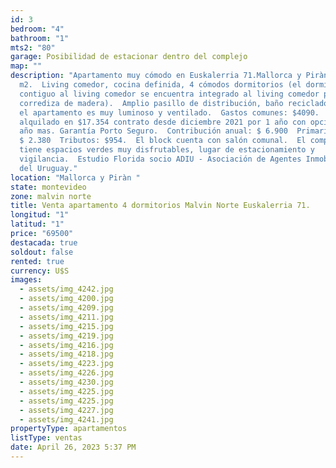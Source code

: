```yaml
---
id: 3
bedroom: "4"
bathroom: "1"
mts2: "80"
garage: Posibilidad de estacionar dentro del complejo
map: ""
description: "Apartamento muy cómodo en Euskalerria 71.Mallorca y Piràn, 78
  m2.  Living comedor, cocina definida, 4 cómodos dormitorios (el dormitorio
  contiguo al living comedor se encuentra integrado al living comedor por puerta
  corrediza de madera).  Amplio pasillo de distribución, baño reciclado.  Todo
  el apartamento es muy luminoso y ventilado.  Gastos comunes: $4090.  Se vende
  alquilado en $17.354 contrato desde diciembre 2021 por 1 año con opción a 1
  año mas. Garantía Porto Seguro.  Contribución anual: $ 6.900  Primaria anual:
  $ 2.380  Tributos: $954.  El block cuenta con salón comunal.  El complejo
  tiene espacios verdes muy disfrutables, lugar de estacionamiento y
  vigilancia.  Estudio Florida socio ADIU - Asociación de Agentes Inmobiliarios
  del Uruguay."
location: "Mallorca y Piràn "
state: montevideo
zone: malvin norte
title: Venta apartamento 4 dormitorios Malvin Norte Euskalerria 71.
longitud: "1"
latitud: "1"
price: "69500"
destacada: true
soldout: false
rented: true
currency: U$S
images:
  - assets/img_4242.jpg
  - assets/img_4200.jpg
  - assets/img_4209.jpg
  - assets/img_4211.jpg
  - assets/img_4215.jpg
  - assets/img_4219.jpg
  - assets/img_4216.jpg
  - assets/img_4218.jpg
  - assets/img_4223.jpg
  - assets/img_4226.jpg
  - assets/img_4230.jpg
  - assets/img_4225.jpg
  - assets/img_4225.jpg
  - assets/img_4227.jpg
  - assets/img_4241.jpg
propertyType: apartamentos
listType: ventas
date: April 26, 2023 5:37 PM
---
```

